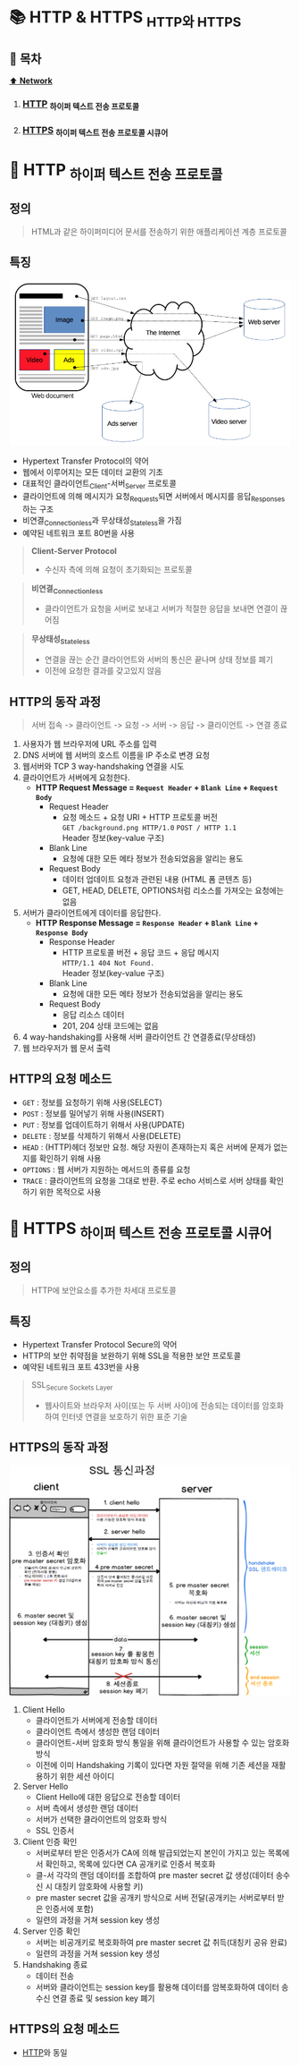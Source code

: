# :books: HTTP & HTTPS <sub>HTTP와 HTTPS</sub>

## :bookmark_tabs: 목차

[:arrow_up: **Network**](../README.md)

1. ### [HTTP](#📕-http-하이퍼-텍스트-전송-프로토콜) <sub>하이퍼 텍스트 전송 프로토콜</sub>
2. ### [HTTPS](#📙-https-https-프로토콜) <sub>하이퍼 텍스트 전송 프로토콜 시큐어</sub>

# :closed_book: HTTP <sub>하이퍼 텍스트 전송 프로토콜</sub>

## 정의

> HTML과 같은 하이퍼미디어 문서를 전송하기 위한 애플리케이션 계층 프로토콜

## 특징

![img:HTTP의 사용](../img/http_01.png)

- Hypertext Transfer Protocol의 약어
- 웹에서 이루어지는 모든 데이터 교환의 기초
- 대표적인 클라이언트<sub>Client</sub>-서버<sub>Server</sub> 프로토콜
- 클라이언트에 의해 메시지가 요청<sub>Requests</sub>되면 서버에서 메시지를 응답<sub>Responses</sub>하는 구조
- 비연결<sub>Connectionless</sub>과 무상태성<sub>Stateless</sub>을 가짐
- 예약된 네트워크 포트 80번을 사용

> **Client-Server Protocol**
>
> - 수신자 측에 의해 요청이 초기화되는 프로토콜

> **비연결<sub>Connectionless</sub>**
>
> - 클라이언트가 요청을 서버로 보내고 서버가 적절한 응답을 보내면 연결이 끊어짐

> **무상태성<sub>Stateless</sub>**
>
> - 연결을 끊는 순간 클라이언트와 서버의 통신은 끝나며 상태 정보를 폐기
> - 이전에 요청한 결과를 갖고있지 않음

## HTTP의 동작 과정

> 서버 접속 -> 클라이언트 -> 요청 -> 서버 -> 응답 -> 클라이언트 -> 연결 종료

1. 사용자가 웹 브라우저에 URL 주소를 입력
2. DNS 서버에 웹 서버의 호스트 이름을 IP 주소로 변경 요청
3. 웹서버와 TCP 3 way-handshaking 연결을 시도
4. 클라이언트가 서버에게 요청한다.
   - **HTTP Request Message = `Request Header` + `Blank Line` + `Request Body`**
     - Request Header
       - 요청 메소드 + 요청 URI + HTTP 프로토콜 버전  
         `GET /background.png HTTP/1.0` `POST / HTTP 1.1`  
         Header 정보(key-value 구조)
     - Blank Line
       - 요청에 대한 모든 메타 정보가 전송되었음을 알리는 용도
     - Request Body
       - 데이터 업데이트 요청과 관련된 내용 (HTML 폼 콘텐츠 등)
       - GET, HEAD, DELETE, OPTIONS처럼 리소스를 가져오는 요청에는 없음
5. 서버가 클라이언트에게 데이터를 응답한다.
   - **HTTP Response Message = `Response Header` + `Blank Line` + `Response Body`**
     - Response Header
       - HTTP 프로토콜 버전 + 응답 코드 + 응답 메시지  
         `HTTP/1.1 404 Not Found.`  
          Header 정보(key-value 구조)
     - Blank Line
       - 요청에 대한 모든 메타 정보가 전송되었음을 알리는 용도
     - Request Body
       - 응답 리소스 데이터
       - 201, 204 상태 코드에는 없음
6. 4 way-handshaking를 사용해 서버 클라이언트 간 연결종료(무상태성)
7. 웹 브라우저가 웹 문서 출력

## HTTP의 요청 메소드

- `GET` : 정보를 요청하기 위해 사용(SELECT)
- `POST` : 정보를 밀어넣기 위해 사용(INSERT)
- `PUT` : 정보를 업데이트하기 위해서 사용(UPDATE)
- `DELETE` : 정보를 삭제하기 위해서 사용(DELETE)
- `HEAD` : (HTTP)헤더 정보만 요청. 해당 자원이 존재하는지 혹은 서버에 문제가 없는지를 확인하기 위해 사용
- `OPTIONS` : 웹 서버가 지원하는 메서드의 종류를 요청
- `TRACE` : 클라이언트의 요청을 그대로 반환. 주로 echo 서비스로 서버 상태를 확인하기 위한 목적으로 사용

# :orange_book: HTTPS <sub>하이퍼 텍스트 전송 프로토콜 시큐어</sub>

## 정의

> HTTP에 보안요소를 추가한 차세대 프로토콜

## 특징

- Hypertext Transfer Protocol Secure의 약어
- HTTP의 보안 취약점을 보완하기 위해 SSL을 적용한 보안 프로토콜
- 예약된 네트워크 포트 433번을 사용

> SSL<sub>Secure Sockets Layer</sub>
>
> - 웹사이트와 브라우저 사이(또는 두 서버 사이)에 전송되는 데이터를 암호화하여 인터넷 연결을 보호하기 위한 표준 기술

## HTTPS의 동작 과정

![HTTPS의 동작](../img/http_ssl_01.png)

1. Client Hello
   - 클라이언트가 서버에게 전송할 데이터
   - 클라이언트 측에서 생성한 랜덤 데이터
   - 클라이언트-서버 암호화 방식 통일을 위해 클라이언트가 사용할 수 있는 암호화 방식
   - 이전에 이미 Handshaking 기록이 있다면 자원 절약을 위해 기존 세션을 재활용하기 위한 세션 아이디
2. Server Hello
   - Client Hello에 대한 응답으로 전송할 데이터
   - 서버 측에서 생성한 랜덤 데이터
   - 서버가 선택한 클라이언트의 암호화 방식
   - SSL 인증서
3. Client 인증 확인
   - 서버로부터 받은 인증서가 CA에 의해 발급되었는지 본인이 가지고 있는 목록에서 확인하고, 목록에 있다면 CA 공개키로 인증서 복호화
   - 클-서 각각의 랜덤 데이터를 조합하여 pre master secret 값 생성(데이터 송수신 시 대칭키 암호화에 사용할 키)
   - pre master secret 값을 공개키 방식으로 서버 전달(공개키는 서버로부터 받은 인증서에 포함)
   - 일련의 과정을 거쳐 session key 생성
4. Server 인증 확인
   - 서버는 비공개키로 복호화하여 pre master secret 값 취득(대칭키 공유 완료)
   - 일련의 과정을 거쳐 session key 생성
5. Handshaking 종료
   - 데이터 전송
   - 서버와 클라이언트는 session key를 활용해 데이터를 암복호화하여 데이터 송수신
     연결 종료 및 session key 폐기

## HTTPS의 요청 메소드

- [HTTP](#http의-요청-메소드)와 동일
